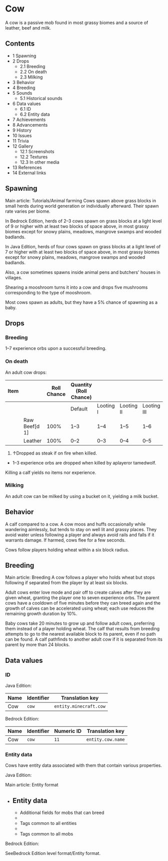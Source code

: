 # Cow
A cow is a passive mob found in most grassy biomes and a source of leather, beef and milk.

## Contents
- 1 Spawning
- 2 Drops
	- 2.1 Breeding
	- 2.2 On death
	- 2.3 Milking
- 3 Behavior
- 4 Breeding
- 5 Sounds
	- 5.1 Historical sounds
- 6 Data values
	- 6.1 ID
	- 6.2 Entity data
- 7 Achievements
- 8 Advancements
- 9 History
- 10 Issues
- 11 Trivia
- 12 Gallery
	- 12.1 Screenshots
	- 12.2 Textures
	- 12.3 In other media
- 13 References
- 14 External links

## Spawning
Main article: Tutorials/Animal farming
Cows spawn above grass blocks in small herds during world generation or individually afterward. Their spawn rate varies per biome. 

In Bedrock Edition, herds of 2–3 cows spawn on grass blocks at a light level of 9 or higher with at least two blocks of space above, in most grassy biomes except for snowy plains, meadows, mangrove swamps and wooded badlands. 

In Java Edition, herds of four cows spawn on grass blocks at a light level of 7 or higher with at least two blocks of space above, in most grassy biomes except for snowy plains, meadows, mangrove swamps and wooded badlands.

Also, a cow sometimes spawns inside animal pens and butchers' houses in villages. 

Shearing a mooshroom turns it into a cow and drops five mushrooms corresponding to the type of mooshroom.

Most cows spawn as adults, but they have a 5% chance of spawning as a baby.

## Drops
### Breeding
1–7 experience orbs upon a successful breeding.

### On death
An adult cow drops:

| Item |               | Roll Chance | Quantity (Roll Chance) |           |            |             |
|------|---------------|-------------|------------------------|-----------|------------|-------------|
|      |               |             | Default                | Looting I | Looting II | Looting III |
|      | Raw Beef[d 1] | 100%        | 1–3                    | 1–4       | 1–5        | 1–6         |
|      | Leather       | 100%        | 0–2                    | 0–3       | 0–4        | 0–5         |

1. ↑Dropped as steak if on fire when killed.

- 1–3 experience orbs are dropped when killed by aplayeror tamedwolf.

Killing a calf yields no items nor experience.

### Milking
An adult cow can be milked by using a bucket on it, yielding a milk bucket.

## Behavior
A calf compared to a cow.
A cow moos and huffs occasionally while wandering aimlessly, but tends to stay on well lit and grassy places. They avoid water unless following a player and always avoid rails and falls if it warrants damage. If harmed, cows flee for a few seconds.

Cows follow players holding wheat within a six block radius.

## Breeding
Main article: Breeding
A cow follows a player who holds wheat but stops following if separated from the player by at least six blocks. 

Adult cows enter love mode and pair off to create calves after they are given wheat, granting the player one to seven experience orbs. The parent cows have a cooldown of five minutes before they can breed again and the growth of calves can be accelerated using wheat; each use reduces the remaining growth duration by 10%. 

Baby cows take 20 minutes to grow up and follow adult cows, preferring them instead of a player holding wheat. The calf that results from breeding attempts to go to the nearest available block to its parent, even if no path can be found. A calf pathfinds to another adult cow if it is separated from its parent by more than 24 blocks.

## Data values
### ID
Java Edition:

| Name | Identifier | Translation key        |
|------|------------|------------------------|
| Cow  | `cow`      | `entity.minecraft.cow` |

Bedrock Edition:

| Name | Identifier | Numeric ID | Translation key   |
|------|------------|------------|-------------------|
| Cow  | `cow`      | `11`       | `entity.cow.name` |

### Entity data
Cows have entity data associated with them that contain various properties.

Java Edition:

Main article: Entity format
- Entity data
	- 
	- Additional fields for mobs that can breed
	- 
	- Tags common to all entities
	- 
	- Tags common to all mobs

Bedrock Edition:

SeeBedrock Edition level format/Entity format.

